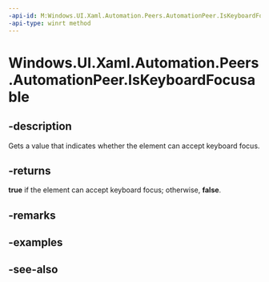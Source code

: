 ```yaml
---
-api-id: M:Windows.UI.Xaml.Automation.Peers.AutomationPeer.IsKeyboardFocusable
-api-type: winrt method
---
```


<!-- Method syntax
public bool IsKeyboardFocusable()
-->

# Windows.UI.Xaml.Automation.Peers.AutomationPeer.IsKeyboardFocusable

## -description
Gets a value that indicates whether the element can accept keyboard focus.


## -returns
**true** if the element can accept keyboard focus; otherwise, **false**.

## -remarks

## -examples

## -see-also
